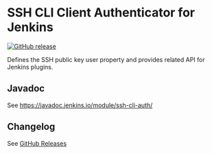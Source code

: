 # SSH CLI Client Authenticator for Jenkins

[![GitHub release](https://img.shields.io/github/release/jenkinsci/ssh-cli-auth-module.svg?label=release)](https://github.com/jenkinsci/ssh-cli-auth-module/releases/latest)

Defines the SSH public key user property and provides related API for Jenkins plugins.

## Javadoc

See https://javadoc.jenkins.io/module/ssh-cli-auth/

## Changelog

See [GitHub Releases](https://github.com/jenkinsci/ssh-cli-auth-module/releases)
